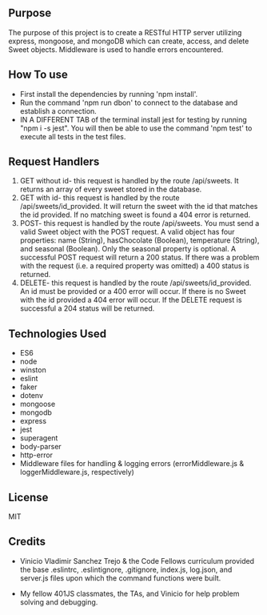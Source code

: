 ## Purpose
The purpose of this project is to create a RESTful HTTP server utilizing express, mongoose, and mongoDB which can create, access, and delete Sweet objects. Middleware is used to handle errors encountered.

## How To use
* First install the dependencies by running 'npm install'.
* Run the command 'npm run dbon' to connect to the database and establish a connection.
* IN A DIFFERENT TAB of the terminal install jest for testing by running "npm i -s jest". You will then be able to use the command 'npm test' to execute all tests in the test files.

## Request Handlers
1. GET without id- this request is handled by the route /api/sweets. It returns an array of every sweet stored in the database.
2. GET with id- this request is handled by the route /api/sweets/id_provided. It will return the sweet with the id that matches the id provided. If no matching sweet is found a 404 error is returned.
3. POST- this request is handled by the route /api/sweets. You must send a valid Sweet object with the POST request. A valid object has four properties: name (String), hasChocolate (Boolean), temperature (String), and seasonal (Boolean). Only the seasonal property is optional. A successful POST request will return a 200 status. If there was a problem with the request (i.e. a required property was omitted) a 400 status is returned.
4. DELETE- this request is handled by the route /api/sweets/id_provided. An id must be provided or a 400 error will occur. If there is no Sweet with the id provided a 404 error will occur. If the DELETE request is successful a 204 status will be returned.

## Technologies Used
* ES6
* node
* winston
* eslint
* faker
* dotenv
* mongoose
* mongodb
* express
* jest
* superagent
* body-parser
* http-error
* Middleware files for handling & logging errors (errorMiddleware.js & loggerMiddleware.js, respectively)

## License
MIT

## Credits
* Vinicio Vladimir Sanchez Trejo & the Code Fellows curriculum provided the base .eslintrc, .eslintignore, .gitignore, index.js, log.json, and server.js files upon which the command functions were built.

* My fellow 401JS classmates, the TAs, and Vinicio for help problem solving and debugging.
